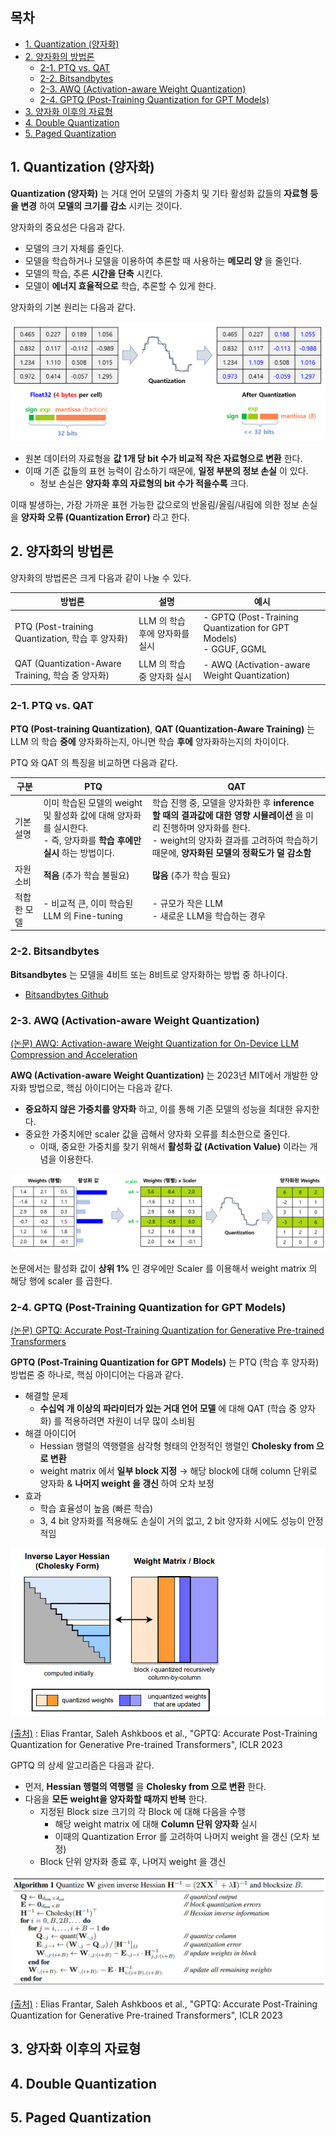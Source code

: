 ## 목차

* [1. Quantization (양자화)](#1-quantization-양자화)
* [2. 양자화의 방법론](#2-양자화의-방법론)
  * [2-1. PTQ vs. QAT](#2-1-ptq-vs-qat)
  * [2-2. Bitsandbytes](#2-2-bitsandbytes)
  * [2-3. AWQ (Activation-aware Weight Quantization)](#2-3-awq-activation-aware-weight-quantization)
  * [2-4. GPTQ (Post-Training Quantization for GPT Models)](#2-4-gptq-post-training-quantization-for-gpt-models)
* [3. 양자화 이후의 자료형](#3-양자화-이후의-자료형)
* [4. Double Quantization](#4-double-quantization)
* [5. Paged Quantization](#5-paged-quantization)

## 1. Quantization (양자화)

**Quantization (양자화)** 는 거대 언어 모델의 가중치 및 기타 활성화 값들의 **자료형 등을 변경** 하여 **모델의 크기를 감소** 시키는 것이다.

양자화의 중요성은 다음과 같다.

* 모델의 크기 자체를 줄인다.
* 모델을 학습하거나 모델을 이용하여 추론할 때 사용하는 **메모리 양** 을 줄인다.
* 모델의 학습, 추론 **시간을 단축** 시킨다.
* 모델이 **에너지 효율적으로** 학습, 추론할 수 있게 한다.

양자화의 기본 원리는 다음과 같다.

![image](images/Quantization_1.PNG)

* 원본 데이터의 자료형을 **값 1개 당 bit 수가 비교적 작은 자료형으로 변환** 한다.
* 이때 기존 값들의 표현 능력이 감소하기 때문에, **일정 부분의 정보 손실** 이 있다.
  * 정보 손실은 **양자화 후의 자료형의 bit 수가 적을수록** 크다.

이때 발생하는, 가장 가까운 표현 가능한 값으로의 반올림/올림/내림에 의한 정보 손실을 **양자화 오류 (Quantization Error)** 라고 한다.

## 2. 양자화의 방법론

양자화의 방법론은 크게 다음과 같이 나눌 수 있다.

| 방법론                                         | 설명                  | 예시                                                                 |
|---------------------------------------------|---------------------|--------------------------------------------------------------------|
| PTQ (Post-training Quantization, 학습 후 양자화)  | LLM 의 학습 후에 양자화를 실시 | - GPTQ (Post-Training Quantization for GPT Models)<br>- GGUF, GGML |
| QAT (Quantization-Aware Training, 학습 중 양자화) | LLM 의 학습 중 양자화 실시   | - AWQ (Activation-aware Weight Quantization)                       |

### 2-1. PTQ vs. QAT

**PTQ (Post-training Quantization)**, **QAT (Quantization-Aware Training)** 는 LLM 의 학습 **중에** 양자화하는지, 아니면 학습 **후에** 양자화하는지의 차이이다.

PTQ 와 QAT 의 특징을 비교하면 다음과 같다.

| 구분     | PTQ                                                                          | QAT                                                                                                                                    |
|--------|------------------------------------------------------------------------------|----------------------------------------------------------------------------------------------------------------------------------------|
| 기본 설명  | 이미 학습된 모델의 weight 및 활성화 값에 대해 양자화를 실시한다.<br>- 즉, 양자화를 **학습 후에만 실시** 하는 방법이다. | 학습 진행 중, 모델을 양자화한 후 **inference 할 때의 결과값에 대한 영향 시뮬레이션** 을 미리 진행하며 양자화를 한다.<br>- weight의 양자화 결과를 고려하여 학습하기 때문에, **양자화된 모델의 정확도가 덜 감소함** |
| 자원 소비  | **적음** (추가 학습 불필요)                                                           | **많음** (추가 학습 필요)                                                                                                                      |
| 적합한 모델 | - 비교적 큰, 이미 학습된 LLM 의 Fine-tuning                                            | - 규모가 작은 LLM<br>- 새로운 LLM을 학습하는 경우                                                                                                     |

### 2-2. Bitsandbytes

**Bitsandbytes** 는 모델을 4비트 또는 8비트로 양자화하는 방법 중 하나이다.

* [Bitsandbytes Github](https://github.com/bitsandbytes-foundation/bitsandbytes)

### 2-3. AWQ (Activation-aware Weight Quantization)

[(논문) AWQ: Activation-aware Weight Quantization for On-Device LLM Compression and Acceleration](https://arxiv.org/pdf/2306.00978)

**AWQ (Activation-aware Weight Quantization)** 는 2023년 MIT에서 개발한 양자화 방법으로, 핵심 아이디어는 다음과 같다.

* **중요하지 않은 가중치를 양자화** 하고, 이를 통해 기존 모델의 성능을 최대한 유지한다.
* 중요한 가중치에만 scaler 값을 곱해서 양자화 오류를 최소한으로 줄인다.
  * 이때, 중요한 가중치를 찾기 위해서 **활성화 값 (Activation Value)** 이라는 개념을 이용한다.

![image](images/Quantization_2.PNG)

논문에서는 활성화 값이 **상위 1%** 인 경우에만 Scaler 를 이용해서 weight matrix 의 해당 행에 scaler 를 곱한다.

### 2-4. GPTQ (Post-Training Quantization for GPT Models)

[(논문) GPTQ: Accurate Post-Training Quantization for Generative Pre-trained Transformers](https://arxiv.org/pdf/2210.17323)

**GPTQ (Post-Training Quantization for GPT Models)** 는 PTQ (학습 후 양자화) 방법론 중 하나로, 핵심 아이디어는 다음과 같다.

* 해결할 문제
  * **수십억 개 이상의 파라미터가 있는 거대 언어 모델** 에 대해 QAT (학습 중 양자화) 를 적용하려면 자원이 너무 많이 소비됨
* 해결 아이디어
  * Hessian 행렬의 역행렬을 삼각형 형태의 안정적인 행렬인 **Cholesky from 으로 변환**
  * weight matrix 에서 **일부 block 지정** → 해당 block에 대해 column 단위로 양자화 & **나머지 weight 을 갱신** 하여 오차 보정
* 효과
  * 학습 효율성이 높음 (빠른 학습) 
  * 3, 4 bit 양자화를 적용해도 손실이 거의 없고, 2 bit 양자화 시에도 성능이 안정적임 

![image](images/Quantization_3.PNG)

[(출처)](https://arxiv.org/pdf/2210.17323) : Elias Frantar, Saleh Ashkboos et al., "GPTQ: Accurate Post-Training Quantization for Generative Pre-trained Transformers", ICLR 2023

GPTQ 의 상세 알고리즘은 다음과 같다.

* 먼저, **Hessian 행렬의 역행렬** 을 **Cholesky from 으로 변환** 한다.
* 다음을 **모든 weight을 양자화할 때까지 반복** 한다.
  * 지정된 Block size 크기의 각 Block 에 대해 다음을 수행
    * 해당 weight matrix 에 대해 **Column 단위 양자화** 실시
    * 이때의 Quantization Error 를 고려하여 나머지 weight 을 갱신 (오차 보정)
  * Block 단위 양자화 종료 후, 나머지 weight 을 갱신

![image](images/Quantization_4.PNG)

[(출처)](https://arxiv.org/pdf/2210.17323) : Elias Frantar, Saleh Ashkboos et al., "GPTQ: Accurate Post-Training Quantization for Generative Pre-trained Transformers", ICLR 2023

## 3. 양자화 이후의 자료형

## 4. Double Quantization

## 5. Paged Quantization


